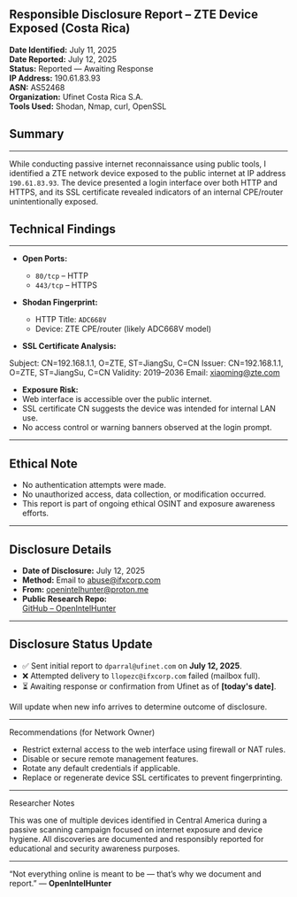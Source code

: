 ## Responsible Disclosure Report – ZTE Device Exposed (Costa Rica)

**Date Identified:** July 11, 2025  
**Date Reported:** July 12, 2025  
**Status:** Reported — Awaiting Response  
**IP Address:** 190.61.83.93  
**ASN:** AS52468  
**Organization:** Ufinet Costa Rica S.A.  
**Tools Used:** Shodan, Nmap, curl, OpenSSL


## Summary
-------------------

While conducting passive internet reconnaissance using public tools, I identified a ZTE network device exposed to the public internet at IP address `190.61.83.93`. The device presented a login interface over both HTTP and HTTPS, and its SSL certificate revealed indicators of an internal CPE/router unintentionally exposed.



## Technical Findings
-------------------

- **Open Ports:**  
  - `80/tcp` – HTTP  
  - `443/tcp` – HTTPS

- **Shodan Fingerprint:**  
  - HTTP Title: `ADC668V`
  - Device: ZTE CPE/router (likely ADC668V model)

- **SSL Certificate Analysis:**

Subject: CN=192.168.1.1, O=ZTE, ST=JiangSu, C=CN
Issuer: CN=192.168.1.1, O=ZTE, ST=JiangSu, C=CN
Validity: 2019–2036
Email: xiaoming@zte.com

- **Exposure Risk:**
- Web interface is accessible over the public internet.
- SSL certificate CN suggests the device was intended for internal LAN use.
- No access control or warning banners observed at the login prompt.

---

## Ethical Note

- No authentication attempts were made.
- No unauthorized access, data collection, or modification occurred.
- This report is part of ongoing ethical OSINT and exposure awareness efforts.

---

## Disclosure Details

- **Date of Disclosure:** July 12, 2025  
- **Method:** Email to abuse@ifxcorp.com  
- **From:** openintelhunter@proton.me  
- **Public Research Repo:**  
[GitHub – OpenIntelHunter](https://github.com/OpenIntelHunter/responsible-disclosures)


---

## Disclosure Status Update

- ✅ Sent initial report to `dparral@ufinet.com` on **July 12, 2025**.
- ❌ Attempted delivery to `llopezc@ifxcorp.com` failed (mailbox full).
- ⏳ Awaiting response or confirmation from Ufinet as of **[today's date]**.

Will update when new info arrives to determine outcome of disclosure.


---

Recommendations (for Network Owner)

- Restrict external access to the web interface using firewall or NAT rules.
- Disable or secure remote management features.
- Rotate any default credentials if applicable.
- Replace or regenerate device SSL certificates to prevent fingerprinting.

---

Researcher Notes

This was one of multiple devices identified in Central America during a passive scanning campaign focused on internet exposure and device hygiene. All discoveries are documented and responsibly reported for educational and security awareness purposes.

---



“Not everything online is meant to be — that’s why we document and report.”
— **OpenIntelHunter**


